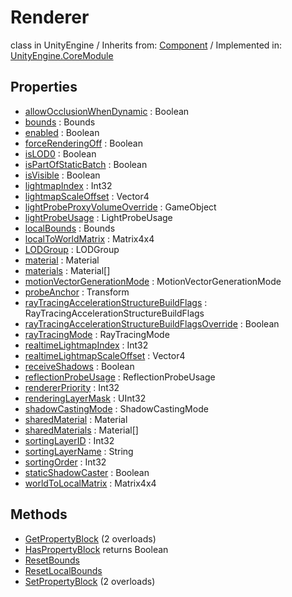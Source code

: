 # Renderer
class in UnityEngine
 / Inherits from: <a href="https://docs.unity3d.com/6000.0/Documentation/ScriptReference/Component.html" target="_blank">Component</a> / Implemented in: <a href="https://docs.unity3d.com/6000.0/Documentation/ScriptReference/UnityEngine.CoreModule.html" target="_blank">UnityEngine.CoreModule</a>
## Properties
- <a href="https://docs.unity3d.com/6000.0/Documentation/ScriptReference/Renderer-allowOcclusionWhenDynamic.html" target="_blank">allowOcclusionWhenDynamic</a> : Boolean
- <a href="https://docs.unity3d.com/6000.0/Documentation/ScriptReference/Renderer-bounds.html" target="_blank">bounds</a> : Bounds
- <a href="https://docs.unity3d.com/6000.0/Documentation/ScriptReference/Renderer-enabled.html" target="_blank">enabled</a> : Boolean
- <a href="https://docs.unity3d.com/6000.0/Documentation/ScriptReference/Renderer-forceRenderingOff.html" target="_blank">forceRenderingOff</a> : Boolean
- <a href="https://docs.unity3d.com/6000.0/Documentation/ScriptReference/Renderer-isLOD0.html" target="_blank">isLOD0</a> : Boolean
- <a href="https://docs.unity3d.com/6000.0/Documentation/ScriptReference/Renderer-isPartOfStaticBatch.html" target="_blank">isPartOfStaticBatch</a> : Boolean
- <a href="https://docs.unity3d.com/6000.0/Documentation/ScriptReference/Renderer-isVisible.html" target="_blank">isVisible</a> : Boolean
- <a href="https://docs.unity3d.com/6000.0/Documentation/ScriptReference/Renderer-lightmapIndex.html" target="_blank">lightmapIndex</a> : Int32
- <a href="https://docs.unity3d.com/6000.0/Documentation/ScriptReference/Renderer-lightmapScaleOffset.html" target="_blank">lightmapScaleOffset</a> : Vector4
- <a href="https://docs.unity3d.com/6000.0/Documentation/ScriptReference/Renderer-lightProbeProxyVolumeOverride.html" target="_blank">lightProbeProxyVolumeOverride</a> : GameObject
- <a href="https://docs.unity3d.com/6000.0/Documentation/ScriptReference/Renderer-lightProbeUsage.html" target="_blank">lightProbeUsage</a> : LightProbeUsage
- <a href="https://docs.unity3d.com/6000.0/Documentation/ScriptReference/Renderer-localBounds.html" target="_blank">localBounds</a> : Bounds
- <a href="https://docs.unity3d.com/6000.0/Documentation/ScriptReference/Renderer-localToWorldMatrix.html" target="_blank">localToWorldMatrix</a> : Matrix4x4
- <a href="https://docs.unity3d.com/6000.0/Documentation/ScriptReference/Renderer-LODGroup.html" target="_blank">LODGroup</a> : LODGroup
- <a href="https://docs.unity3d.com/6000.0/Documentation/ScriptReference/Renderer-material.html" target="_blank">material</a> : Material
- <a href="https://docs.unity3d.com/6000.0/Documentation/ScriptReference/Renderer-materials.html" target="_blank">materials</a> : Material[]
- <a href="https://docs.unity3d.com/6000.0/Documentation/ScriptReference/Renderer-motionVectorGenerationMode.html" target="_blank">motionVectorGenerationMode</a> : MotionVectorGenerationMode
- <a href="https://docs.unity3d.com/6000.0/Documentation/ScriptReference/Renderer-probeAnchor.html" target="_blank">probeAnchor</a> : Transform
- <a href="https://docs.unity3d.com/6000.0/Documentation/ScriptReference/Renderer-rayTracingAccelerationStructureBuildFlags.html" target="_blank">rayTracingAccelerationStructureBuildFlags</a> : RayTracingAccelerationStructureBuildFlags
- <a href="https://docs.unity3d.com/6000.0/Documentation/ScriptReference/Renderer-rayTracingAccelerationStructureBuildFlagsOverride.html" target="_blank">rayTracingAccelerationStructureBuildFlagsOverride</a> : Boolean
- <a href="https://docs.unity3d.com/6000.0/Documentation/ScriptReference/Renderer-rayTracingMode.html" target="_blank">rayTracingMode</a> : RayTracingMode
- <a href="https://docs.unity3d.com/6000.0/Documentation/ScriptReference/Renderer-realtimeLightmapIndex.html" target="_blank">realtimeLightmapIndex</a> : Int32
- <a href="https://docs.unity3d.com/6000.0/Documentation/ScriptReference/Renderer-realtimeLightmapScaleOffset.html" target="_blank">realtimeLightmapScaleOffset</a> : Vector4
- <a href="https://docs.unity3d.com/6000.0/Documentation/ScriptReference/Renderer-receiveShadows.html" target="_blank">receiveShadows</a> : Boolean
- <a href="https://docs.unity3d.com/6000.0/Documentation/ScriptReference/Renderer-reflectionProbeUsage.html" target="_blank">reflectionProbeUsage</a> : ReflectionProbeUsage
- <a href="https://docs.unity3d.com/6000.0/Documentation/ScriptReference/Renderer-rendererPriority.html" target="_blank">rendererPriority</a> : Int32
- <a href="https://docs.unity3d.com/6000.0/Documentation/ScriptReference/Renderer-renderingLayerMask.html" target="_blank">renderingLayerMask</a> : UInt32
- <a href="https://docs.unity3d.com/6000.0/Documentation/ScriptReference/Renderer-shadowCastingMode.html" target="_blank">shadowCastingMode</a> : ShadowCastingMode
- <a href="https://docs.unity3d.com/6000.0/Documentation/ScriptReference/Renderer-sharedMaterial.html" target="_blank">sharedMaterial</a> : Material
- <a href="https://docs.unity3d.com/6000.0/Documentation/ScriptReference/Renderer-sharedMaterials.html" target="_blank">sharedMaterials</a> : Material[]
- <a href="https://docs.unity3d.com/6000.0/Documentation/ScriptReference/Renderer-sortingLayerID.html" target="_blank">sortingLayerID</a> : Int32
- <a href="https://docs.unity3d.com/6000.0/Documentation/ScriptReference/Renderer-sortingLayerName.html" target="_blank">sortingLayerName</a> : String
- <a href="https://docs.unity3d.com/6000.0/Documentation/ScriptReference/Renderer-sortingOrder.html" target="_blank">sortingOrder</a> : Int32
- <a href="https://docs.unity3d.com/6000.0/Documentation/ScriptReference/Renderer-staticShadowCaster.html" target="_blank">staticShadowCaster</a> : Boolean
- <a href="https://docs.unity3d.com/6000.0/Documentation/ScriptReference/Renderer-worldToLocalMatrix.html" target="_blank">worldToLocalMatrix</a> : Matrix4x4
## Methods
- <a href="https://docs.unity3d.com/6000.0/Documentation/ScriptReference/Renderer.GetPropertyBlock.html" target="_blank">GetPropertyBlock</a> (2 overloads)
- <a href="https://docs.unity3d.com/6000.0/Documentation/ScriptReference/Renderer.HasPropertyBlock.html" target="_blank">HasPropertyBlock</a> returns Boolean
- <a href="https://docs.unity3d.com/6000.0/Documentation/ScriptReference/Renderer.ResetBounds.html" target="_blank">ResetBounds</a>
- <a href="https://docs.unity3d.com/6000.0/Documentation/ScriptReference/Renderer.ResetLocalBounds.html" target="_blank">ResetLocalBounds</a>
- <a href="https://docs.unity3d.com/6000.0/Documentation/ScriptReference/Renderer.SetPropertyBlock.html" target="_blank">SetPropertyBlock</a> (2 overloads)
